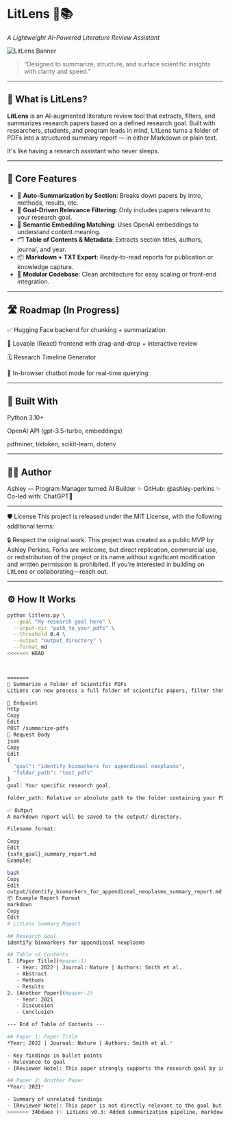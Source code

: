 # LitLens 🧠📚  
_A Lightweight AI-Powered Literature Review Assistant_

![LitLens Banner](https://user-images.githubusercontent.com/your-github-username/banner-placeholder.png)  
> “Designed to summarize, structure, and surface scientific insights with clarity and speed.”

---

## 🚀 What is LitLens?

**LitLens** is an AI-augmented literature review tool that extracts, filters, and summarizes research papers based on a defined research goal. Built with researchers, students, and program leads in mind, LitLens turns a folder of PDFs into a structured summary report — in either Markdown or plain text.

It's like having a research assistant who never sleeps.

---

## 🧩 Core Features

- 📝 **Auto-Summarization by Section**: Breaks down papers by intro, methods, results, etc.
- 🎯 **Goal-Driven Relevance Filtering**: Only includes papers relevant to your research goal.
- 🧠 **Semantic Embedding Matching**: Uses OpenAI embeddings to understand content meaning.
- 🗂️ **Table of Contents & Metadata**: Extracts section titles, authors, journal, and year.
- 📦 **Markdown + TXT Export**: Ready-to-read reports for publication or knowledge capture.
- 🧪 **Modular Codebase**: Clean architecture for easy scaling or front-end integration.

---

## 🛣️ Roadmap (In Progress)

✅ Hugging Face backend for chunking + summarization

🧩 Lovable (React) frontend with drag-and-drop + interactive review

🗓️ Research Timeline Generator

🤖 In-browser chatbot mode for real-time querying

---

## 🧠 Built With
Python 3.10+

OpenAI API (gpt-3.5-turbo, embeddings)

pdfminer, tiktoken, scikit-learn, dotenv

---

## 👩‍🔬 Author
Ashley — Program Manager turned AI Builder
✨ GitHub: @ashley-perkins
✨ Co-led with: ChatGPT🧠

---

🛡️ License
This project is released under the MIT License, with the following additional terms:

🔒 Respect the original work.
This project was created as a public MVP by Ashley Perkins.
Forks are welcome, but direct replication, commercial use, or redistribution of the project or its name without significant modification and written permission is prohibited.
If you’re interested in building on LitLens or collaborating—reach out.

---

## ⚙️ How It Works

```bash
python litlens.py \
  --goal "My research goal here" \
  --input-dir "path_to_your_pdfs" \
  --threshold 0.4 \
  --output "output_directory" \
  --format md
<<<<<<< HEAD



=======
🧪 Summarize a Folder of Scientific PDFs
LitLens can now process a full folder of scientific papers, filter them based on a research goal, summarize the relevant ones using GPT-4, and export a beautifully formatted markdown report.

🔁 Endpoint
http
Copy
Edit
POST /summarize-pdfs
🔧 Request Body
json
Copy
Edit
{
  "goal": "identify biomarkers for appendiceal neoplasms",
  "folder_path": "test_pdfs"
}
goal: Your specific research goal.

folder_path: Relative or absolute path to the folder containing your PDFs.

✅ Output
A markdown report will be saved to the output/ directory.

Filename format:

Copy
Edit
{safe_goal}_summary_report.md
Example:

bash
Copy
Edit
output/identify_biomarkers_for_appendiceal_neoplasms_summary_report.md
📦 Example Report Format
markdown
Copy
Edit
# LitLens Summary Report

## Research Goal
identify biomarkers for appendiceal neoplasms

## Table of Contents
1. [Paper Title](#paper-1)
   - Year: 2022 | Journal: Nature | Authors: Smith et al.
   - Abstract
   - Methods
   - Results
2. [Another Paper](#paper-2)
   - Year: 2021
   - Discussion
   - Conclusion

--- End of Table of Contents ---

## Paper 1: Paper Title  
*Year: 2022 | Journal: Nature | Authors: Smith et al.*

- Key findings in bullet points  
- Relevance to goal  
- [Reviewer Note]: This paper strongly supports the research goal by identifying key biomarkers in...

## Paper 2: Another Paper  
*Year: 2021*

- Summary of unrelated findings  
- [Reviewer Note]: This paper is not directly relevant to the goal but provides useful context.
>>>>>>> 34bdaee (✨ LitLens v0.3: Added summarization pipeline, markdown export, and output routing)
